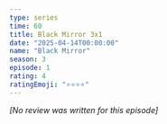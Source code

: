 ```yaml
---
type: series
time: 60
title: Black Mirror 3x1
date: "2025-04-14T00:00:00"
name: "Black Mirror"
season: 3
episode: 1
rating: 4
ratingEmoji: "⭐️⭐️⭐️⭐️"
---
```


_[No review was written for this episode]_